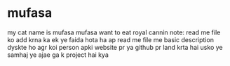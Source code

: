 # mufasa
my cat name is mufasa
mufasa want to eat royal cannin
note: 
read me file ko add krna ka ek ye faida hota ha ap read me file me basic description dyskte ho agr koi person apki website pr ya github pr land krta hai usko ye samhaj ye ajae ga k project hai kya  
